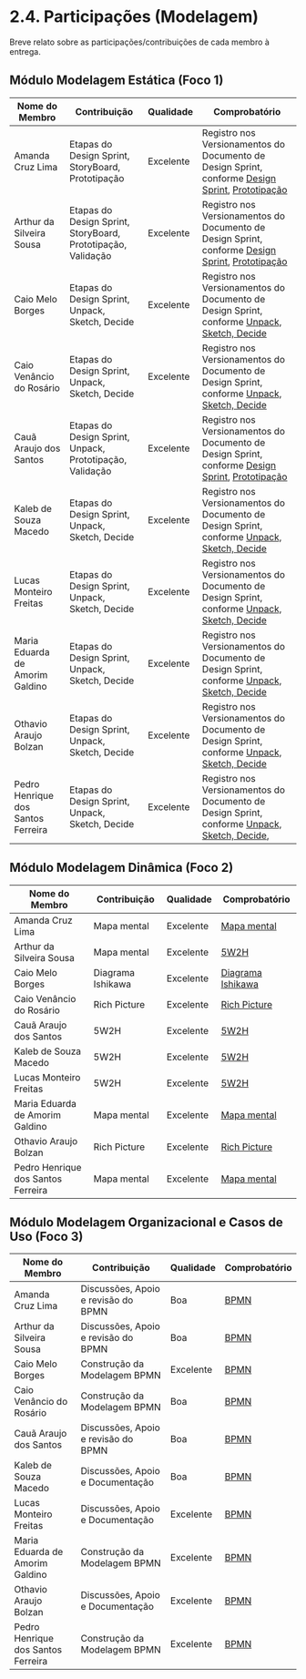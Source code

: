 # 2.4. Participações (Modelagem)

Breve relato sobre as participações/contribuições de cada membro à entrega. 

## Módulo Modelagem Estática (Foco 1)

| Nome do Membro                                | Contribuição                                               | Qualidade              | Comprobatório |
|-----------------------------------------------|------------------------------------------------------------|------------------------|-----------------------|
| Amanda Cruz Lima  | Etapas do Design Sprint, StoryBoard, Prototipação | Excelente | Registro nos Versionamentos do Documento de Design Sprint, conforme [Design Sprint](https://miro.com/app/board/uXjVJNMKeBY=/?share_link_id=168867811961), [Prototipação](https://www.figma.com/design/vrYPmL3YltoVs34tE3Xjeh/Prot%C3%B3tipo-CaronaAmiga?node-id=0-1&p=f&t=ueu0FQm1igD2wZlK-0) |
| Arthur da Silveira Sousa  | Etapas do Design Sprint, StoryBoard, Prototipação, Validação | Excelente | Registro nos Versionamentos do Documento de Design Sprint, conforme [Design Sprint](https://miro.com/app/board/uXjVJNMKeBY=/?share_link_id=168867811961), [Prototipação](https://www.figma.com/design/vrYPmL3YltoVs34tE3Xjeh/Prot%C3%B3tipo-CaronaAmiga?node-id=0-1&p=f&t=ueu0FQm1igD2wZlK-0)|
| Caio Melo Borges | Etapas do Design Sprint, Unpack, Sketch, Decide | Excelente | Registro nos Versionamentos do Documento de Design Sprint, conforme [Unpack, Sketch, Decide](https://miro.com/app/board/uXjVJNMKeBY=/?share_link_id=168867811961)|
| Caio Venâncio do Rosário  | Etapas do Design Sprint, Unpack, Sketch, Decide | Excelente | Registro nos Versionamentos do Documento de Design Sprint, conforme [Unpack, Sketch, Decide](https://miro.com/app/board/uXjVJNMKeBY=/?share_link_id=168867811961) |
| Cauã Araujo dos Santos    | Etapas do Design Sprint, Unpack, Prototipação, Validação | Excelente | Registro nos Versionamentos do Documento de Design Sprint, conforme [Design Sprint](https://miro.com/app/board/uXjVJNMKeBY=/?share_link_id=168867811961), [Prototipação](https://www.figma.com/design/vrYPmL3YltoVs34tE3Xjeh/Prot%C3%B3tipo-CaronaAmiga?node-id=0-1&p=f&t=ueu0FQm1igD2wZlK-0) |
| Kaleb de Souza Macedo     | Etapas do Design Sprint, Unpack, Sketch, Decide | Excelente | Registro nos Versionamentos do Documento de Design Sprint, conforme [Unpack, Sketch, Decide](https://miro.com/app/board/uXjVJNMKeBY=/?share_link_id=168867811961)|
| Lucas Monteiro Freitas    | Etapas do Design Sprint, Unpack, Sketch, Decide | Excelente | Registro nos Versionamentos do Documento de Design Sprint, conforme [Unpack, Sketch, Decide](https://miro.com/app/board/uXjVJNMKeBY=/?share_link_id=168867811961) |
| Maria Eduarda de Amorim Galdino | Etapas do Design Sprint, Unpack, Sketch, Decide | Excelente | Registro nos Versionamentos do Documento de Design Sprint, conforme [Unpack, Sketch, Decide](https://miro.com/app/board/uXjVJNMKeBY=/?share_link_id=168867811961)|
| Othavio Araujo Bolzan           | Etapas do Design Sprint, Unpack, Sketch, Decide | Excelente | Registro nos Versionamentos do Documento de Design Sprint, conforme [Unpack, Sketch, Decide](https://miro.com/app/board/uXjVJNMKeBY=/?share_link_id=168867811961) |
| Pedro Henrique dos Santos Ferreira| Etapas do Design Sprint, Unpack, Sketch, Decide | Excelente | Registro nos Versionamentos do Documento de Design Sprint, conforme [Unpack, Sketch, Decide](https://miro.com/app/board/uXjVJNMKeBY=/?share_link_id=168867811961), |


## Módulo Modelagem Dinâmica (Foco 2)

| Nome do Membro                                | Contribuição       | Qualidade | Comprobatório|
|-----------------------------------------------|--------------------|-----------|---------------------------------------------------------|
| Amanda Cruz Lima                              | Mapa mental        | Excelente | [Mapa mental](Base/1.2.ArtefatoGeneralista.md)       |
| Arthur da Silveira Sousa                      | Mapa mental        | Excelente | [5W2H](Base/1.2.ArtefatoGeneralista.md)              |
| Caio Melo Borges                              | Diagrama Ishikawa  | Excelente | [Diagrama Ishikawa](Base/1.2.ArtefatoGeneralista.md) |
| Caio Venâncio do Rosário                      | Rich Picture       | Excelente | [Rich Picture](Base/1.2.ArtefatoGeneralista.md)      |
| Cauã Araujo dos Santos                        | 5W2H               | Excelente | [5W2H](Base/1.2.ArtefatoGeneralista.md)              |
| Kaleb de Souza Macedo                         | 5W2H               | Excelente | [5W2H](Base/1.2.ArtefatoGeneralista.md)              |
| Lucas Monteiro Freitas                        | 5W2H               | Excelente | [5W2H](Base/1.2.ArtefatoGeneralista.md)              |
| Maria Eduarda de Amorim Galdino               | Mapa mental        | Excelente | [Mapa mental](Base/1.2.ArtefatoGeneralista.md)      |
| Othavio Araujo Bolzan                         | Rich Picture       | Excelente | [Rich Picture](Base/1.2.ArtefatoGeneralista.md)      |
| Pedro Henrique dos Santos Ferreira            | Mapa mental        | Excelente | [Mapa mental](Base/1.2.ArtefatoGeneralista.md)       |

## Módulo Modelagem Organizacional e Casos de Uso (Foco 3)

| Nome do Membro                                | Contribuição | Qualidade              | Comprobatório |
|-----------------------------------------------|--------------|------------------------|-----------------------|
| Amanda Cruz Lima                    | Discussões, Apoio e revisão do BPMN          | Boa         | [BPMN](Base/1.3.ModelagemBPMN.md) |
| Arthur da Silveira Sousa            | Discussões, Apoio e revisão do BPMN           | Boa         | [BPMN](Base/1.3.ModelagemBPMN.md) |
| Caio Melo Borges                    | Construção da Modelagem BPMN | Excelente         | [BPMN](Base/1.3.ModelagemBPMN.md) |
| Caio Venâncio do Rosário            | Construção da Modelagem BPMN | Boa         | [BPMN](Base/1.3.ModelagemBPMN.md) |
| Cauã Araujo dos Santos              | Discussões, Apoio e revisão do BPMN           | Boa         | [BPMN](Base/1.3.ModelagemBPMN.md) |
| Kaleb de Souza Macedo               | Discussões, Apoio e Documentação           | Boa         | [BPMN](Base/1.3.ModelagemBPMN.md) |
| Lucas Monteiro Freitas              | Discussões, Apoio e Documentação           | Excelente         | [BPMN](Base/1.3.ModelagemBPMN.md) |
| Maria Eduarda de Amorim Galdino     | Construção da Modelagem BPMN | Excelente         | [BPMN](Base/1.3.ModelagemBPMN.md) |
| Othavio Araujo Bolzan               | Discussões, Apoio e Documentação           | Excelente   | [BPMN](Base/1.3.ModelagemBPMN.md) |
| Pedro Henrique dos Santos Ferreira  | Construção da Modelagem BPMN | Excelente   | [BPMN](Base/1.3.ModelagemBPMN.md) |
